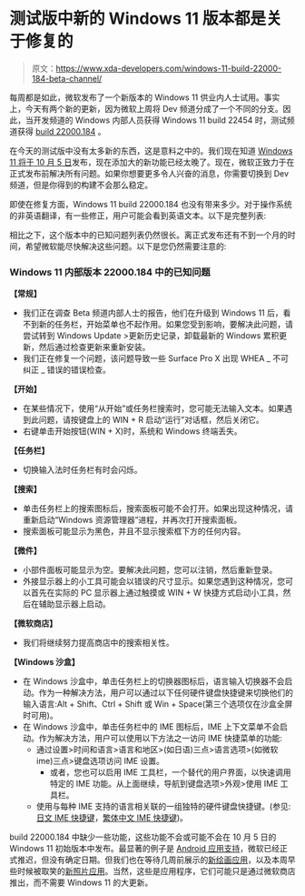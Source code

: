 # 测试版中新的 Windows 11 版本都是关于修复的

> 原文：<https://www.xda-developers.com/windows-11-build-22000-184-beta-channel/>

每周都是如此，微软发布了一个新版本的 Windows 11 供业内人士试用。事实上，今天有两个新的更新，因为微软上周将 Dev 频道分成了一个不同的分支。因此，当开发频道的 Windows 内部人员获得 Windows 11 build 22454 时，测试频道获得 [build 22000.184](https://blogs.windows.com/windows-insider/2021/09/09/announcing-windows-11-insider-preview-build-22000-184/) 。

在今天的测试版中没有太多新的东西，这是意料之中的。我们现在知道 [Windows 11 将于 10 月 5 日](https://www.xda-developers.com/windows-11-release-date-october-5/)发布，现在添加大的新功能已经太晚了。现在，微软正致力于在正式发布前解决所有问题。如果你想要更多令人兴奋的消息，你需要切换到 Dev 频道，但是你得到的构建不会那么稳定。

即使在修复方面，Windows 11 build 22000.184 也没有带来多少。对于操作系统的非英语翻译，有一些修正，用户可能会看到英语文本。以下是完整列表:

相比之下，这个版本中的已知问题列表仍然很长。离正式发布还有不到一个月的时间，希望微软能尽快解决这些问题。以下是您仍然需要注意的:

### Windows 11 内部版本 22000.184 中的已知问题

**【常规】**

*   我们正在调查 Beta 频道内部人士的报告，他们在升级到 Windows 11 后，看不到新的任务栏，开始菜单也不起作用。如果您受到影响，要解决此问题，请尝试转到 Windows Update >更新历史记录，卸载最新的 Windows 累积更新，然后通过检查更新来重新安装。
*   我们正在修复一个问题，该问题导致一些 Surface Pro X 出现 WHEA _ 不可纠正 _ 错误的错误检查。

**【开始】**

*   在某些情况下，使用“从开始”或任务栏搜索时，您可能无法输入文本。如果遇到此问题，请按键盘上的 WIN + R 启动“运行”对话框，然后关闭它。
*   右键单击开始按钮(WIN + X)时，系统和 Windows 终端丢失。

**【任务栏】**

*   切换输入法时任务栏有时会闪烁。

**【搜索】**

*   单击任务栏上的搜索图标后，搜索面板可能不会打开。如果出现这种情况，请重新启动“Windows 资源管理器”进程，并再次打开搜索面板。
*   搜索面板可能显示为黑色，并且不显示搜索框下方的任何内容。

**【微件】**

*   小部件面板可能显示为空。要解决此问题，您可以注销，然后重新登录。
*   外接显示器上的小工具可能会以错误的尺寸显示。如果您遇到这种情况，您可以首先在实际的 PC 显示器上通过触摸或 WIN + W 快捷方式启动小工具，然后在辅助显示器上启动。

**【微软商店】**

*   我们将继续努力提高商店中的搜索相关性。

**【Windows 沙盒】**

*   在 Windows 沙盒中，单击任务栏上的切换器图标后，语言输入切换器不会启动。作为一种解决方法，用户可以通过以下任何硬件键盘快捷键来切换他们的输入语言:Alt + Shift、Ctrl + Shift 或 Win + Space(第三个选项仅在沙盒全屏时可用)。
*   在 Windows 沙盒中，单击任务栏中的 IME 图标后，IME 上下文菜单不会启动。作为解决方法，用户可以使用以下方法之一访问 IME 快捷菜单的功能:
    *   通过设置>时间和语言>语言和地区>(如日语)三点>语言选项>(如微软 ime)三点>键盘选项访问 IME 设置。
        *   或者，您也可以启用 IME 工具栏，一个替代的用户界面，以快速调用特定的 IME 功能。从上面继续，导航到键盘选项>外观>使用 IME 工具栏。
    *   使用与每种 IME 支持的语言相关联的一组独特的硬件键盘快捷键。(参见:[日文 IME 快捷键](https://support.microsoft.com/windows/microsoft-japanese-ime-da40471d-6b91-4042-ae8b-713a96476916)，[繁体中文 IME 快捷键](https://support.microsoft.com/windows/microsoft-traditional-chinese-ime-ef596ca5-aff7-4272-b34b-0ac7c2631a38))。

build 22000.184 中缺少一些功能，这些功能不会或可能不会在 10 月 5 日的 Windows 11 初始版本中发布。最显著的例子是 [Android 应用支持](https://www.xda-developers.com/android-windows-11-delayed/)，微软已经正式推迟，但没有确定日期。但我们也在等待几周前展示的[新绘画应用](https://www.xda-developers.com/microsoft-shows-off-new-paint-windows-11/)，以及本周早些时候被取笑的[新照片应用](https://www.xda-developers.com/microsoft-shows-off-photos-app-windows-11/)。当然，这些是应用程序，它们可能只是通过微软商店推出，而不需要 Windows 11 的大更新。